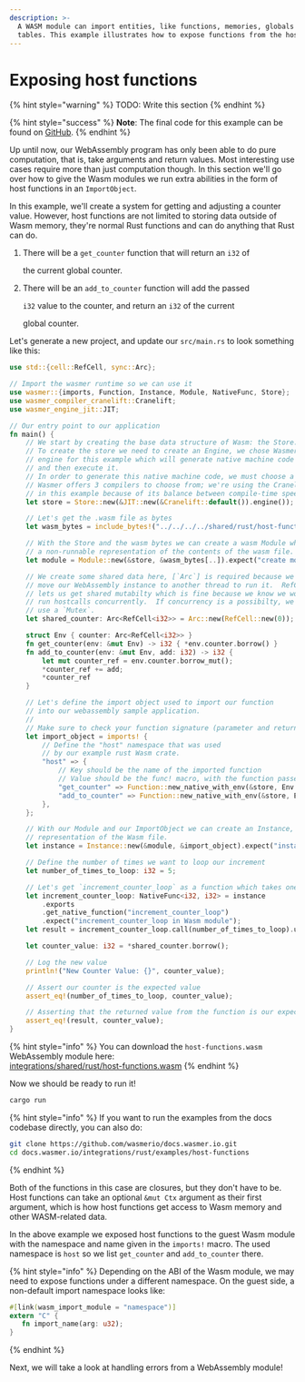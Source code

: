 ```yaml
---
description: >-
  A WASM module can import entities, like functions, memories, globals and
  tables. This example illustrates how to expose functions from the host.
---
```


# Exposing host functions

{% hint style="warning" %}
TODO: Write this section
{% endhint %}

{% hint style="success" %}
**Note**: The final code for this example can be found on [GitHub](https://github.com/wasmerio/wasmer/blob/master/examples/imports_function.rs).
{% endhint %}

Up until now, our WebAssembly program has only been able to do pure computation, that is, take arguments and return values. Most interesting use cases require more than just computation though. In this section we'll go over how to give the Wasm modules we run extra abilities in the form of host functions in an `ImportObject`.

In this example, we'll create a system for getting and adjusting a counter value. However, host functions are not limited to storing data outside of Wasm memory, they're normal Rust functions and can do anything that Rust can do.

1. There will be a `get_counter` function that will return an `i32` of

   the current global counter.

2. There will be an `add_to_counter` function will add the passed

   `i32` value to the counter, and return an `i32` of the current

   global counter.

Let's generate a new project, and update our `src/main.rs` to look something like this:

```rust
use std::{cell::RefCell, sync::Arc};

// Import the wasmer runtime so we can use it
use wasmer::{imports, Function, Instance, Module, NativeFunc, Store};
use wasmer_compiler_cranelift::Cranelift;
use wasmer_engine_jit::JIT;

// Our entry point to our application
fn main() {
    // We start by creating the base data structure of Wasm: the Store.
    // To create the store we need to create an Engine, we chose Wasmer's JIT
    // engine for this example which will generate native machine code at runtime
    // and then execute it.
    // In order to generate this native machine code, we must choose a compiler.
    // Wasmer offers 3 compilers to choose from; we're using the Cranelift compiler
    // in this example because of its balance between compile-time speed and runtime speed.
    let store = Store::new(&JIT::new(&Cranelift::default()).engine());

    // Let's get the .wasm file as bytes
    let wasm_bytes = include_bytes!("../../../../shared/rust/host-functions.wasm");

    // With the Store and the wasm bytes we can create a wasm Module which is
    // a non-runnable representation of the contents of the wasm file.
    let module = Module::new(&store, &wasm_bytes[..]).expect("create module");

    // We create some shared data here, [`Arc`] is required because we may
    // move our WebAssembly instance to another thread to run it.  RefCell
    // lets us get shared mutabilty which is fine because we know we won't
    // run hostcalls concurrently.  If concurrency is a possibilty, we'd have to
    // use a `Mutex`.
    let shared_counter: Arc<RefCell<i32>> = Arc::new(RefCell::new(0));

    struct Env { counter: Arc<RefCell<i32>> }
    fn get_counter(env: &mut Env) -> i32 { *env.counter.borrow() }
    fn add_to_counter(env: &mut Env, add: i32) -> i32 {
        let mut counter_ref = env.counter.borrow_mut();
        *counter_ref += add;
        *counter_ref
    }

    // Let's define the import object used to import our function
    // into our webassembly sample application.
    //
    // Make sure to check your function signature (parameter and return types) carefully!
    let import_object = imports! {
        // Define the "host" namespace that was used
        // by our example rust Wasm crate.
        "host" => {
            // Key should be the name of the imported function
            // Value should be the func! macro, with the function passed in.
            "get_counter" => Function::new_native_with_env(&store, Env { counter: shared_counter.clone() }, get_counter),
            "add_to_counter" => Function::new_native_with_env(&store, Env { counter: shared_counter.clone() }, add_to_counter),
        },
    };

    // With our Module and our ImportObject we can create an Instance, which is the runnable
    // representation of the Wasm file.
    let instance = Instance::new(&module, &import_object).expect("instantiate module");

    // Define the number of times we want to loop our increment
    let number_of_times_to_loop: i32 = 5;

    // Let's get `increment_counter_loop` as a function which takes one `i32` and returns one `i32`
    let increment_counter_loop: NativeFunc<i32, i32> = instance
        .exports
        .get_native_function("increment_counter_loop")
        .expect("increment_counter_loop in Wasm module");
    let result = increment_counter_loop.call(number_of_times_to_loop).unwrap();

    let counter_value: i32 = *shared_counter.borrow();

    // Log the new value
    println!("New Counter Value: {}", counter_value);

    // Assert our counter is the expected value
    assert_eq!(number_of_times_to_loop, counter_value);

    // Asserting that the returned value from the function is our expected value.
    assert_eq!(result, counter_value);
}
```

{% hint style="info" %}
You can download the `host-functions.wasm` WebAssembly module here:  
[integrations/shared/rust/host-functions.wasm](https://github.com/wasmerio/docs.wasmer.io/raw/master/integrations/shared/rust/host-functions.wasm)
{% endhint %}

Now we should be ready to run it!

```bash
cargo run
```

{% hint style="info" %}
If you want to run the examples from the docs codebase directly, you can also do:

```bash
git clone https://github.com/wasmerio/docs.wasmer.io.git
cd docs.wasmer.io/integrations/rust/examples/host-functions
```
{% endhint %}

Both of the functions in this case are closures, but they don't have to be. Host functions can take an optional `&mut Ctx` argument as their first argument, which is how host functions get access to Wasm memory and other WASM-related data.

In the above example we exposed host functions to the guest Wasm module with the namespace and name given in the `imports!` macro. The used namespace is `host` so we list `get_counter` and `add_to_counter` there.

{% hint style="info" %}
Depending on the ABI of the Wasm module, we may need to expose functions under a different namespace. On the guest side, a non-default import namespace looks like:

```rust
#[link(wasm_import_module = "namespace")]
extern "C" {
   fn import_name(arg: u32);
}
```
{% endhint %}

Next, we will take a look at handling errors from a WebAssembly module!

